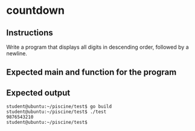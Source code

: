 # countdown

## Instructions

Write a program that displays all digits in descending order, followed by a
newline.

## Expected main and function for the program

## Expected output

```console
student@ubuntu:~/piscine/test$ go build
student@ubuntu:~/piscine/test$ ./test
9876543210
student@ubuntu:~/piscine/test$
```